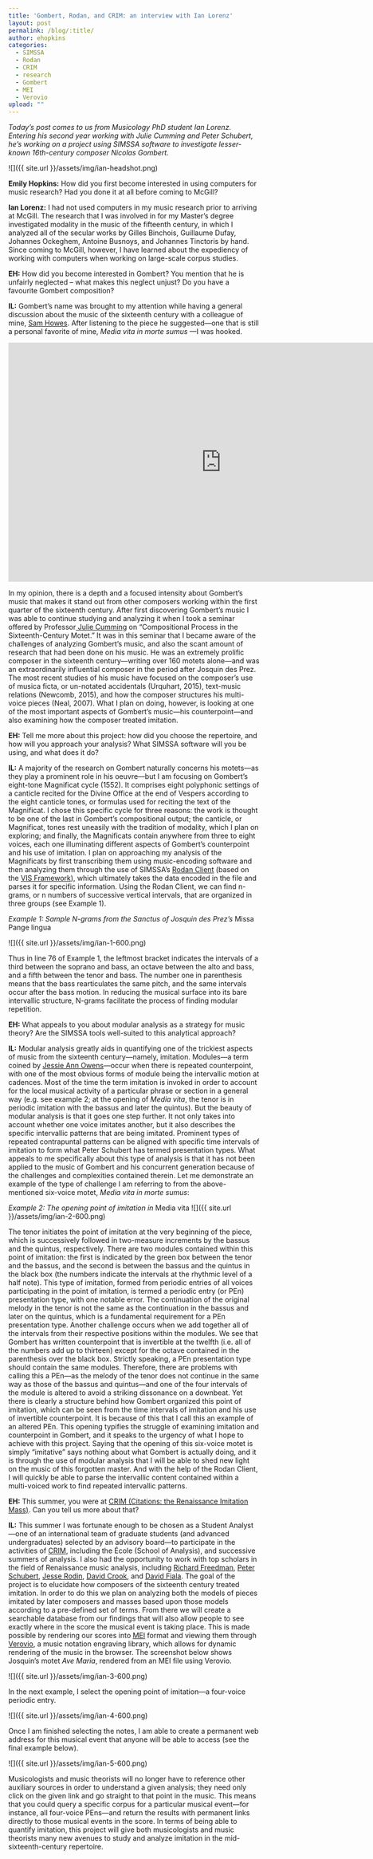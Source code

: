 ```yaml
---
title: 'Gombert, Rodan, and CRIM: an interview with Ian Lorenz'
layout: post
permalink: /blog/:title/
author: ehopkins
categories:
  - SIMSSA
  - Rodan
  - CRIM
  - research
  - Gombert
  - MEI
  - Verovio
upload: ""
---
```


_Today’s post comes to us from Musicology PhD student Ian Lorenz. Entering his second year working with Julie Cumming and Peter Schubert, he’s working on a project using SIMSSA software to investigate lesser-known 16th-century composer Nicolas Gombert._

![]({{ site.url }}/assets/img/ian-headshot.png)

**Emily Hopkins:** How did you first become interested in using computers for music research? Had you done it at all before coming to McGill?

**Ian Lorenz:** I had not used computers in my music research prior to arriving at McGill.  The research that I was involved in for my Master’s degree investigated modality in the music of the fifteenth century, in which I analyzed all of the secular works by Gilles Binchois, Guillaume Dufay, Johannes Ockeghem, Antoine Busnoys, and Johannes Tinctoris by hand.  Since coming to McGill, however, I have learned about the expediency of working with computers when working on large-scale corpus studies.     

**EH:** How did you become interested in Gombert? You mention that he is unfairly neglected – what makes this neglect unjust? Do you have a favourite Gombert composition?

**IL:** Gombert’s name was brought to my attention while having a general discussion about the music of the sixteenth century with a colleague of mine, [Sam Howes](https://simssa.ca/blog/from-module-to-schema-an-interview-with-sam-howes).  After listening to the piece he suggested—one that is still a personal favorite of mine, _Media vita in morte sumus_ —I was hooked.   

<iframe width="854" height="480" src="https://www.youtube.com/embed/QZxRsFQm0qI" frameborder="0" allowfullscreen></iframe>

In my opinion, there is a depth and a focused intensity about Gombert’s music that makes it stand out from other composers working within the first quarter of the sixteenth century.  After first discovering Gombert’s music I was able to continue studying and analyzing it when I took a seminar offered by Professor[ Julie Cumming](https://www.mcgill.ca/music/about-us/bio/julie-e-cumming) on “Compositional Process in the Sixteenth-Century Motet.”  It was in this seminar that I became aware of the challenges of analyzing Gombert’s music, and also the scant amount of research that had been done on his music.  He was an extremely prolific composer in the sixteenth century—writing over 160 motets alone—and was an extraordinarily influential composer in the period after Josquin des Prez. The most recent studies of his music have focused on the composer’s use of musica ficta, or un-notated accidentals (Urquhart, 2015), text-music relations (Newcomb, 2015), and how the composer structures his multi-voice pieces (Neal, 2007).  What I plan on doing, however, is looking at one of the most important aspects of Gombert’s music—his counterpoint—and also examining how the composer treated imitation.      

**EH:** Tell me more about this project: how did you choose the repertoire, and how will you approach your analysis? What SIMSSA software will you be using, and what does it do?

**IL:** A majority of the research on Gombert naturally concerns his motets—as they play a prominent role in his oeuvre—but I am focusing on Gombert’s eight-tone Magnificat cycle (1552). It comprises eight polyphonic settings of a canticle recited for the Divine Office at the end of Vespers according to the eight canticle tones, or formulas used for reciting the text of the Magnificat.  I chose this specific cycle for three reasons: the work is thought to be one of the last in Gombert’s compositional output; the canticle, or Magnificat, tones rest uneasily with the tradition of modality, which I plan on exploring; and finally, the Magnificats contain anywhere from three to eight voices, each one illuminating different aspects of Gombert’s counterpoint and his use of imitation.  I plan on approaching my analysis of the Magnificats by first transcribing them using music-encoding software and then analyzing them through the use of SIMSSA’s [Rodan Client](rodan.simssa.ca/client) (based on the [VIS Framework](https://github.com/ELVIS-Project/vis-framework)), which ultimately takes the data encoded in the file and parses it for specific information.  Using the Rodan Client, we can find n-grams, or n numbers of successive vertical intervals, that are organized in three groups (see Example 1).

_Example 1: Sample N-grams from the Sanctus of Josquin des Prez’s_ Missa Pange lingua          

![]({{ site.url }}/assets/img/ian-1-600.png)

Thus in line 76 of Example 1, the leftmost bracket indicates the intervals of a third between the soprano and bass, an octave between the alto and bass, and a fifth between the tenor and bass. The number one in parenthesis means that the bass rearticulates the same pitch, and the same intervals occur after the bass motion. In reducing the musical surface into its bare intervallic structure, N-grams facilitate the process of finding modular repetition.

**EH:** What appeals to you about modular analysis as a strategy for music theory? Are the SIMSSA tools well-suited to this analytical approach?

**IL:** Modular analysis greatly aids in quantifying one of the trickiest aspects of music from the sixteenth century—namely, imitation.  Modules—a term coined by [Jessie Ann Owens](http://arts.ucdavis.edu/faculty-profile/jessie-ann-owens)—occur when there is repeated counterpoint, with one of the most obvious forms of module being the intervallic motion at cadences.  Most of the time the term imitation is invoked in order to account for the local musical activity of a particular phrase or section in a general way (e.g. see example 2; at the opening of _Media vita_, the tenor is in periodic imitation with the bassus and later the quintus).  But the beauty of modular analysis is that it goes one step further.  It not only takes into account whether one voice imitates another, but it also describes the specific intervallic patterns that are being imitated.  Prominent types of repeated contrapuntal patterns can be aligned with specific time intervals of imitation to form what Peter Schubert has termed presentation types.  What appeals to me specifically about this type of analysis is that it has not been applied to the music of Gombert and his concurrent generation because of the challenges and complexities contained therein.  Let me demonstrate an example of the type of challenge I am referring to from the above-mentioned six-voice motet, _Media vita in morte sumus_:  

_Example 2: The opening point of imitation in_ Media vita
![]({{ site.url }}/assets/img/ian-2-600.png)

The tenor initiates the point of imitation at the very beginning of the piece, which is successively followed in two-measure increments by the bassus and the quintus, respectively.  There are two modules contained within this point of imitation: the first is indicated by the green box between the tenor and the bassus, and the second is between the bassus and the quintus in the black box (the numbers indicate the intervals at the rhythmic level of a half note).  This type of imitation, formed from periodic entries of all voices participating in the point of imitation, is termed a periodic entry (or PEn) presentation type, with one notable error.  The continuation of the original melody in the tenor is not the same as the continuation in the bassus and later on the quintus, which is a fundamental requirement for a PEn presentation type.  Another challenge occurs when we add together all of the intervals from their respective positions within the modules.  We see that Gombert has written counterpoint that is invertible at the twelfth (i.e. all of the numbers add up to thirteen) except for the octave contained in the parenthesis over the black box.  Strictly speaking, a PEn presentation type should contain the same modules.  Therefore, there are problems with calling this a PEn—as the melody of the tenor does not continue in the same way as those of the bassus and quintus—and one of the four intervals of the module is altered to avoid a striking dissonance on a downbeat.  Yet there is clearly a structure behind how Gombert organized this point of imitation, which can be seen from the time intervals of imitation and his use of invertible counterpoint.  It is because of this that I call this an example of an altered PEn.  This opening typifies the struggle of examining imitation and counterpoint in Gombert, and it speaks to the urgency of what I hope to achieve with this project.  Saying that the opening of this six-voice motet is simply “imitative” says nothing about what Gombert is actually doing, and it is through the use of modular analysis that I will be able to shed new light on the music of this forgotten master.  And with the help of the Rodan Client, I will quickly be able to parse the intervallic content contained within a multi-voiced work to find repeated intervallic patterns.

**EH:** This summer, you were at [CRIM (Citations: the Renaissance Imitation Mass)](https://digitalpolyphonyblog.wordpress.com/). Can you tell us more about that?

**IL:** This summer I was fortunate enough to be chosen as a Student Analyst—one of an international team of graduate students (and advanced undergraduates) selected by an advisory board—to participate in the activities of [CRIM](https://digitalpolyphonyblog.wordpress.com/), including the École (School of Analysis), and successive summers of analysis.  I also had the opportunity to work with top scholars in the field of Renaissance music analysis, including [Richard Freedman](https://www.haverford.edu/users/rfreedma), [Peter Schubert](http://www.music.mcgill.ca/~schubert/), [Jesse Rodin](https://music.stanford.edu/people/jesse-rodin), [David Crook](http://www.music.wisc.edu/faculty/david-crook/), and [David Fiala](http://www.cesr.cnrs.fr/chercheurs/david-fiala).  The goal of the project is to elucidate how composers of the sixteenth century treated imitation.  In order to do this we plan on analyzing both the models of pieces imitated by later composers and masses based upon those models according to a pre-defined set of terms.  From there we will create a searchable database from our findings that will also allow people to see exactly where in the score the musical event is taking place.  This is made possible by rendering our scores into [MEI](http://music-encoding.org/) format and viewing them through [Verovio](http://www.verovio.org/index.xhtml), a music notation engraving library, which allows for dynamic rendering of the music in the browser. The screenshot below shows Josquin’s motet _Ave Maria_, rendered from an MEI file using Verovio.

![]({{ site.url }}/assets/img/ian-3-600.png)

In the next example, I select the opening point of imitation—a four-voice periodic entry.  

![]({{ site.url }}/assets/img/ian-4-600.png)

Once I am finished selecting the notes, I am able to create a permanent web address for this musical event that anyone will be able to access (see the final example below).

![]({{ site.url }}/assets/img/ian-5-600.png)  

Musicologists and music theorists will no longer have to reference other auxiliary sources in order to understand a given analysis; they need only click on the given link and go straight to that point in the music. This means that you could query a specific corpus for a particular musical event—for instance, all four-voice PEns—and return the results with permanent links directly to those musical events in the score. In terms of being able to quantify imitation, this project will give both musicologists and music theorists many new avenues to study and analyze imitation in the mid-sixteenth-century repertoire.
